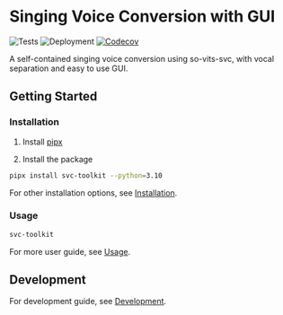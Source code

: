 # Singing Voice Conversion with GUI

![Tests](https://github.com/jljl1337/svc-toolkit/actions/workflows/tests.yml/badge.svg)
![Deployment](https://github.com/jljl1337/svc-toolkit/actions/workflows/deployments.yml/badge.svg)
[![Codecov](https://codecov.io/gh/jljl1337/svc-toolkit/graph/badge.svg?token=QBM6OLIG00)](https://codecov.io/gh/jljl1337/svc-toolkit)

A self-contained singing voice conversion using so-vits-svc, with vocal separation
and easy to use GUI.

## Getting Started

### Installation

1. Install [pipx](https://github.com/pypa/pipx)

2. Install the package

```bash
pipx install svc-toolkit --python=3.10
```

For other installation options, see [Installation](installation.md).

### Usage

```bash
svc-toolkit
```

For more user guide, see [Usage](usage.md).

## Development

For development guide, see [Development](development.md).
